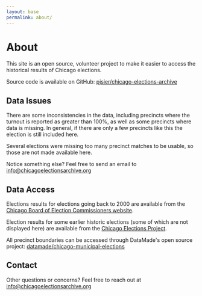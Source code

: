 ```yaml
---
layout: base
permalink: about/
---
```


# About

This site is an open source, volunteer project to make it easier to access the historical results of Chicago elections.

Source code is available on GitHub: [pjsier/chicago-elections-archive](https://github.com/pjsier/chicago-elections-archive)

## Data Issues

There are some inconsistencies in the data, including precincts where the turnout is reported as greater than 100%, as well as some precincts where data is missing. In general, if there are only a few precincts like this the election is still included here.

Several elections were missing too many precinct matches to be usable, so those are not made available here.

Notice something else? Feel free to send an email to info@chicagoelectionsarchive.org

## Data Access

Elections results for elections going back to 2000 are available from the [Chicago Board of Election Commissioners website](https://chicagoelections.gov/en/election-results.html).

Election results for some earlier historic elections (some of which are not displayed here) are available from the [Chicago Elections Project](https://data.lib.vt.edu/articles/dataset/Chicago_Elections_Project/14099084).

All precinct boundaries can be accessed through DataMade's open source project: [datamade/chicago-municipal-elections](https://github.com/datamade/chicago-municipal-elections)

## Contact

Other questions or concerns? Feel free to reach out at info@chicagoelectionsarchive.org
